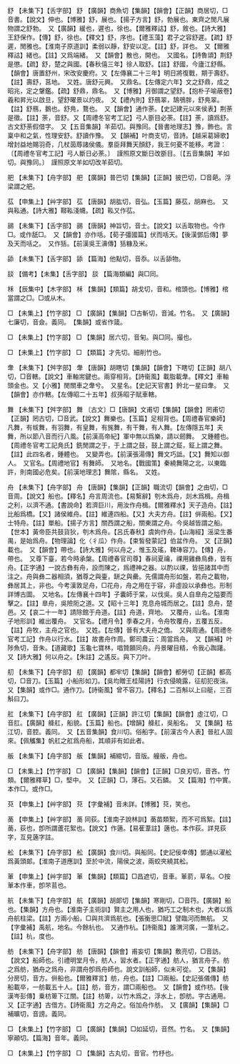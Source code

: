 <!-- { "loadSidebar": true } -->
舒	【未集下】【舌字部】	舒	【廣韻】商魚切【集韻】【韻會】【正韻】商居切，□音書。【說文】伸也。【博雅】舒，展也。【揚子方言】舒，勃展也。東齊之閒凡展物謂之舒勃。　又【廣韻】緩也，遲也，徐也。【爾雅釋詁】舒，敘也。【詩大雅】王舒保作。【傳】舒，徐也。【釋文】舒，序也。【禮玉藻】君子之容舒遲。【疏】舒遲，閒雅也。【淮南子原道訓】柔弱以靜，舒安以定。【註】舒，詳也。　又【爾雅釋詁】緒也。【註】又爲端緒。　又【韻會】散也，開也。　又國名。【詩魯頌】荆舒是懲。【疏】舒，楚之與國。【春秋僖三年】徐人取舒。【註】舒國，今廬江舒縣。【韻會】唐置舒州，宋改安慶府。又【左傳襄二十三年】明日將復戰，期于壽舒。【註】壽舒，莒地。　又姓。唐舒元興。　又鼎名。【左傳定六年】文之舒鼎，成之昭兆，定之鞶鑑。【疏】舒鼎，鼎名。　又【博雅】月御謂之望舒。【抱朴子喻蔽卷】羲和昇光以啟旦，望舒曜景以灼夜。　又【禮內則】舒鴈翠，鵠鴞胖，舒鳧翠。【註】舒鴈，鵝也。舒鳧，鶩也。　又【韻會】通作荼。【史記建元以來侯表】荆荼是徵。【註】荼，音舒。又【周禮冬官考工記】弓人斵目必荼。【註】荼，讀爲舒。古文舒荼假借字。　又【五音集韻】羊茹切。與豫同。【晉書地理志】豫，飾也。言稟中和之氣，性理安舒。舒讀作豫。　又【韻補】叶商支切，音詩。【越采葛婦歌】增封益地賜羽奇，几杖茵蓐諸侯儀。羣臣拜舞天顏舒，我王何憂不能移。考證：〔【周禮冬官考工記】弓人斷日必荼。〕　謹照原文斷日改斵目。〔【五音集韻】羊如切。與豫同。〕　謹照原文羊如切改羊茹切。 

舥	【未集下】【舟字部】	舥	【廣韻】普巴切【集韻】【正韻】披巴切，□音葩。浮梁謂之舥。

苰	【申集上】【艸字部】	苰	【唐韻】胡肱切，音弘。【玉篇】藤苰，胡麻也。　又與鞃通。【詩大雅】鞹鞃淺幭。【疏】鞃又作苰。

舓	【未集下】【舌字部】	舓	【唐韻】神旨切，音士。【說文】以舌取物也。今作□。或作舐□。　又【韻會】亦作咶。【荀子彊國篇】伏而咶天。【後漢鄧后傳】夢及天而咶之。　又作狧。【前漢吳王濞傳】狧糠及米。

舔	【未集下】【舌字部】	舔	【篇海】他點切，音忝。以舌舔物。

舕	【備考】【未集】【舌字部】	舕	【篇海類編】與□同。

柇	【辰集中】【木字部】	柇	【集韻】【類篇】胡戈切，音和。棺頭也。【博雅】棺當謂之□。□或从木。

□	【未集上】【竹字部】	□	【廣韻】【集韻】□古斬切，音減。竹名。　又【廣韻】七廉切，音僉。義同。　【集韻】或省作箴。

□	【未集上】【竹字部】	□	【集韻】居六切，音匊。與□同。撮也。

□	【未集上】【竹字部】	□	【類篇】才先切。細削竹也。

舝	【未集下】【舛字部】	舝	【唐韻】胡瞎切【集韻】【韻會】下瞎切【正韻】胡八切，□音轄。【說文】車軸耑鍵也。兩穿相背。【詩衞風】載脂載舝。【釋文】車軸頭金也。又【小雅】閒關車之舝兮。　又星名。【史記天官書】鈐北一星曰舝。　又【韻會】亦作轄。【左傳昭二十五年】叔孫昭子賦車轄。

舞	【未集下】【舛字部】	舞	〔古文〕□【唐韻】文甫切【集韻】【韻會】罔甫切【正韻】罔古切，□音武。【說文】舞樂也。【玉篇】足相背也。【周禮春官樂師】凡舞，有帗舞，有羽舞，有皇舞，有旄舞，有干舞，有人舞。【左傳隱五年】夫舞，所以節八音而行八風。【前漢高帝紀】軍中無以爲樂，請以劒舞。　又鍾體也。【周禮冬官考工記鳧氏】銑閒謂之于，于上謂之鼓，鼓上謂之鉦，鉦上謂之舞。【註】此四名者，鍾體也。　又變弄也。【前漢張湯傳】舞文巧詆。【又】舞知以御人。　又官名。【周禮地官】有舞師。　又地名。【戰國策】秦繞舞陽之北，以東臨許，則南國必危矣。【前漢地理志】舞隂，縣名。　又姓。

舟	【未集下】【舟字部】	舟	【唐韻】【集韻】【正韻】職流切【韻會】之由切，□音周。【說文】船也。【釋名】舟言周流也。【易繫辭】刳木爲舟，剡木爲楫。舟楫之利，以濟不通。【書說命】若濟巨川，用汝作舟楫。【爾雅釋水】天子造舟。【註】比船爲橋。【又】諸侯維舟。【註】維連四船。【又】大夫方舟。【註】倂兩船。【又】士特舟。【註】單船。【揚子方言】關西謂之船，關東謂之舟。今吳越皆謂之船。【世本】黃帝臣共鼓貨狄，刳木爲舟。【呂氏春秋】虞姁作舟。【山海經】滛梁生番禺，是始爲舟。【物理論】化〈彳瓜〉作舟。【束皙發蒙記】伯盆作舟。　又【正韻】載也。　又【韻會】帶也。【詩大雅】何以舟之，惟玉及瑤，鞞琫容刀。【傳】舟，帶也。　又尊下臺，若今時承槃。【周禮春官司尊】春祠夏禴，祼用雞彝鳥彝，皆有舟。【正字通】一說古彝有舟，設而陳之，爲禮神之器。以酌以祼，皆挹諸其中而注之。舟與彝二器相須，猶尊之與壷，缾之與罍。先儒謂舟形如盤，若舟之載物，彝居其上，非也。今考漢敦足舟，□花舟，舟之用在于容，非虛設以承彝也。形制詳博古圖。　又地名。【左傳襄十四年】子囊師于棠，以伐吳。吳人自臯舟之隘要而擊之。【註】臯舟，吳險阨之道。又【昭十三年】克息舟城而居之。【註】息舟，楚邑。又【哀二十一年】請除館于舟道。【註】舟道，齊地。　又覆舟，山名。【淮南子地形訓】維出覆舟。　又官名。【禮月令】季春之月，令舟牧覆舟，五覆五反。【註】舟牧，主舟之官也。　又姓。【左傳】晉有大夫舟之僑。　又與周通。【周禮冬官考工記】作舟以行水。【註】故書舟作周。鄭司農云：周當爲舟。　又【韻補】叶陟魚切，音朱。【道藏歌】玉龜七寶林，唱贊願同舟。丹景曜目精，令我心踟躇。　又【詩大雅】何以舟之。【朱註】之遙反。與下刀叶。

舠	【未集下】【舟字部】	舠	【廣韻】都牢切【集韻】【韻會】都勞切【正韻】都高切，□音刀。【玉篇】小船形如刀。【吳均贈王桂陽詩】行衣侵曉露，征舠犯夜湍。　又【集韻】或作□。通作刀。【詩衞風】曾不容刀。【釋名】二百斛以上曰艇，三百斛曰刀。

舡	【未集下】【舟字部】	舡	【廣韻】【正韻】許江切【集韻】【韻會】虛江切，□音肛。【廣韻】舽舡，船貌。【玉篇】船也。【增韻】舽舡，吳船名。　又【集韻】枯江切，音腔。義同。　又【五音集韻】食川切。俗船字。【前漢古今人表】晉舡人固來。【佩觿集】帆舡之舡爲舟船，其順非有如此者。

舨	【未集下】【舟字部】	舨	【集韻】補綰切，音版。艟舨，舟也。

□	【未集上】【竹字部】	□	【廣韻】【集韻】【韻會】【正韻】□良刃切，音吝。竹類。【爾雅釋草】□，堅中。　又【正韻】□，薄石。又石鏻。　又【篇海】竹中實。　本作□。或作□。

萖	【申集上】【艸字部】	萖	【字彙補】音未詳。【博雅】萖，笑也。

蔐	【申集上】【艸字部】	蔐	同荻。【淮南子說林訓】蔐苗類絮，而不可爲絮。【註】蔐，荻也，卽所謂蘆花絮也。【說文】作藡。【易萑葦註】藡也。本作荻。詳見荻字，互見藡字註。

舩	【未集下】【舟字部】	舩	【廣韻】食川切。與船同。【史記佞幸傳】鄧通以濯舩爲黃頭郞。【淮南子道應訓】至於中流，陽侯之波，兩蛟夾繞其舩。

莗	【申集上】【艸字部】	莗	【集韻】【類篇】□昌遮切，音車。莗葥，草名。○按莗本作車，卽芣苢也。

航	【未集下】【舟字部】	航	【廣韻】胡郞切【集韻】寒剛切，□音筕。【廣韻】船也。【集韻】方舟也。【淮南子主術訓】賢主之用人也，猶巧工之制木也，大者以爲舟航柱梁。【註】方兩小船，□與共濟爲航也。【張衡思□賦】譬臨河而無航。　又【字彙補】禹航，地名。今餘杭也。　又通作杭。【詩衞風】誰渭河廣，一葦杭之。【註】杭，度也。

舫	【未集下】【舟字部】	舫	【唐韻】【韻會】甫妄切【集韻】敷亮切，□音訪。【說文】船師也。引禮明堂月令，舫人，習水者。【正字通】舫人，猶言舟子。舫之爲舫，猶舟之爲舟，非謂舟卽爲舟師也。說文訓船師，似未可從。　又【集韻】分房切，音方。倂船也。【爾雅釋言】舫，舟也。【註】□兩船。【史記張儀傳】舫船載卒，一舫載五十人。【註】舫，音方，謂□兩船也。　又【韻會】或作枋。【後漢岑彭傳】乗枋箄下江關。【註】枋箄，以竹木爲之，浮水上，卽舫。字古通用。　又【正字通】古借方。【詩衞風】方之舟之。俗加舟作舫。　又【廣韻】【集韻】□補曠切，音謗。義同。

□	【未集上】【竹字部】	□	【廣韻】【集韻】□如延切，音然。竹名。　又【集韻】寧顚切。【篇海】音年。義同。

□	【未集上】【竹字部】	□	【集韻】古丸切，音官。竹杼也。

